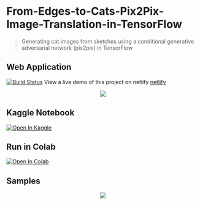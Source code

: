 # From-Edges-to-Cats-Pix2Pix-Image-Translation-in-TensorFlow

> Generating cat images from sketches using a conditional generative adversarial network (pix2pix) in TensorFlow

## Web Application
[![Build Status](https://badges.netlify.app/api/edges2cats.svg?branch=master)](https://app.netlify.com/sites/edges2cats/deploys)
View a live demo of this project on netlify [netlify](https://edges2cats.netlify.com)

<p align="center">
  <img src="https://github.com/Miaad2004/From-Edges-to-Cats-Pix2Pix-Image-Translation/blob/main/Screenshots/WebApp.png" />
</p>

## Kaggle Notebook
[![Open In Kaggle](https://kaggle.com/static/images/open-in-kaggle.svg)](https://www.kaggle.com/miaadkimiagari2004/from-edges-to-cats-pix2pix-image-translation)

## Run in Colab
[![Open In Colab](https://colab.research.google.com/assets/colab-badge.svg)](https://colab.research.google.com/github/Miaad2004/From-Edges-to-Cats-Pix2Pix-Image-Translation-in-TensorFlow/blob/main/from-edges-to-cats-pix2pix-image-translation.ipynb)

## Samples
<p align="center">
  <img src="https://github.com/Miaad2004/From-Edges-to-Cats-Pix2Pix-Image-Translation/blob/main/Screenshots/1.png" />
</p>
